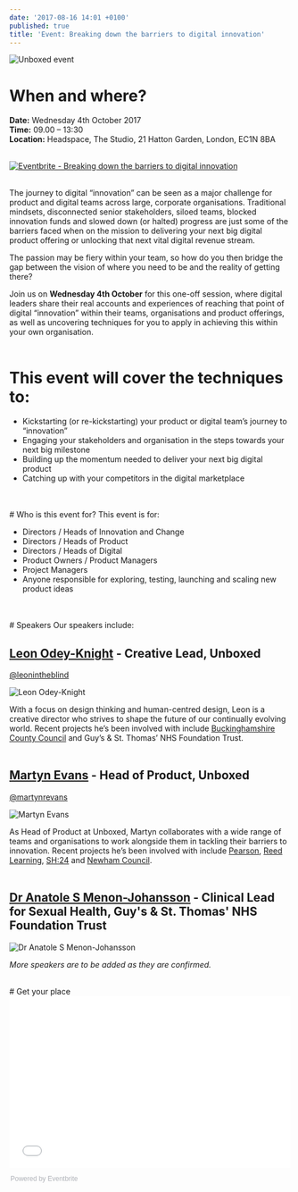 ```yaml
---
date: '2017-08-16 14:01 +0100'
published: true
title: 'Event: Breaking down the barriers to digital innovation'
---
```

![Unboxed event](https://s3-eu-west-1.amazonaws.com/unboxed-web-image-uploader/4ebb27a0c3976632fbecd38609aed64b.png)

# When and where?
<b>Date:</b> Wednesday 4th October 2017<br/>
<b>Time:</b> 09.00 – 13:30<br/>
<b>Location:</b> Headspace, The Studio, 21 Hatton Garden, London, EC1N 8BA<br/>
<br/>

<a href="https://www.eventbrite.co.uk/e/breaking-down-the-barriers-to-digital-innovation-tickets-37059859036?ref=ebtn" target="_blank"><img src="https://www.eventbrite.co.uk/custombutton?eid=37059859036" alt="Eventbrite - Breaking down the barriers to digital innovation" /></a>

<br/>
The journey to digital “innovation” can be seen as a major challenge for product and digital teams across large, corporate organisations. Traditional mindsets, disconnected senior stakeholders, siloed teams, blocked innovation funds and slowed down (or halted) progress are just some of the barriers faced when on the mission to delivering your next big digital product offering or unlocking that next vital digital revenue stream.<br/>

The passion may be fiery within your team, so how do you then bridge the gap between the vision of where you need to be and the reality of getting there?<br/>

Join us on <b>Wednesday 4th October</b> for this one-off session, where digital leaders share their real accounts and experiences of reaching that point of digital “innovation” within their teams, organisations and product offerings, as well as uncovering techniques for you to apply in achieving this within your own organisation.<br/>
<br/>

# This event will cover the techniques to:
- Kickstarting (or re-kickstarting) your product or digital team’s journey to “innovation”
- Engaging your stakeholders and organisation in the steps towards your next big milestone
- Building up the momentum needed to deliver your next big digital product
- Catching up with your competitors in the digital marketplace
<br/>

<br/>
# Who is this event for?
This event is for:<br/>

- Directors / Heads of Innovation and Change
- Directors / Heads of Product
- Directors / Heads of Digital
- Product Owners / Product Managers
- Project Managers
- Anyone responsible for exploring, testing, launching and scaling new product ideas
<br/>

<br/>
# Speakers
Our speakers include:<br/>

## [Leon Odey-Knight](https://www.linkedin.com/in/leon-odey-knight-8029638/) - Creative Lead, Unboxed
[@leonintheblind](https://twitter.com/leonintheblind)<br/>

![Leon Odey-Knight](https://s3-eu-west-1.amazonaws.com/unboxed-web-image-uploader/8645cb854c74fb1940697f807db40e19.png)

With a focus on design thinking and human-centred design, Leon is a creative director who strives to shape the future of our continually evolving world. Recent projects he’s been involved with include [Buckinghamshire County Council](https://unboxed.co/product-stories/bucks-cc) and Guy’s & St. Thomas’ NHS Foundation Trust.<br/>
<br/>

## [Martyn Evans](https://www.linkedin.com/in/martynrevans/) - Head of Product, Unboxed
[@martynrevans](https://twitter.com/martynrevans)<br/>

![Martyn Evans](https://s3-eu-west-1.amazonaws.com/unboxed-web-image-uploader/976e892a8d2bfb46e0a3cda784f5473f.png)

As Head of Product at Unboxed, Martyn collaborates with a wide range of teams and organisations to work alongside them in tackling their barriers to innovation. Recent projects he’s been involved with include [Pearson](https://unboxed.co/product-stories/pearson), [Reed Learning](https://unboxed.co/product-stories/reed-learning), [SH:24](https://unboxed.co/product-stories/sh24/) and [Newham Council](https://unboxed.co/product-stories/newham-council/).<br/>
<br/>

## [Dr Anatole S Menon-Johansson](https://www.linkedin.com/in/anatolemn/) - Clinical Lead for Sexual Health, Guy's & St. Thomas' NHS Foundation Trust

![Dr Anatole S Menon-Johansson](https://s3-eu-west-1.amazonaws.com/unboxed-web-image-uploader/4c660c2c56f5984d24555fa5fc09cd2f.png)

<i>More speakers are to be added as they are confirmed.</i>
<br/>

<br/>
# Get your place

<div style="width:100%; text-align:left;"><iframe src="//eventbrite.co.uk/tickets-external?eid=37059859036&ref=etckt" frameborder="0" height="308" width="100%" vspace="0" hspace="0" marginheight="5" marginwidth="5" scrolling="auto" allowtransparency="true"></iframe><div style="font-family:Helvetica, Arial; font-size:12px; padding:10px 0 5px; margin:2px; width:100%; text-align:left;" ><a class="powered-by-eb" style="color: #ADB0B6; text-decoration: none;" target="_blank" href="http://www.eventbrite.co.uk/">Powered by Eventbrite</a></div></div>
